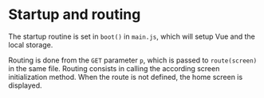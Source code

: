 Startup and routing
===================

The startup routine is set in `boot()` in `main.js`, which will setup Vue and the local storage.

Routing is done from the `GET` parameter `p`, which is passed to `route(screen)` in the same file. Routing consists in calling the according screen initialization method. When the route is not defined, the home screen is displayed.
